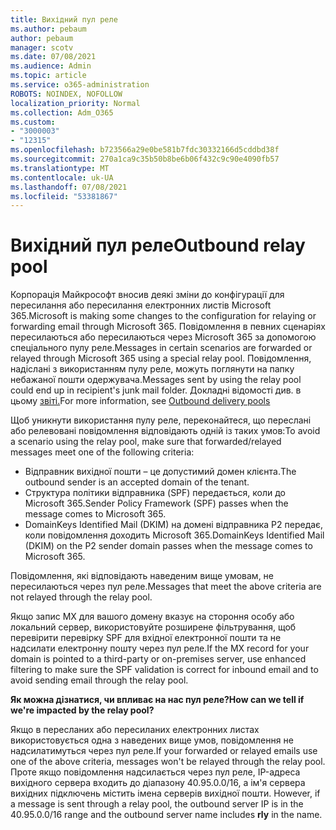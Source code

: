 ```yaml
---
title: Вихідний пул реле
ms.author: pebaum
author: pebaum
manager: scotv
ms.date: 07/08/2021
ms.audience: Admin
ms.topic: article
ms.service: o365-administration
ROBOTS: NOINDEX, NOFOLLOW
localization_priority: Normal
ms.collection: Adm_O365
ms.custom:
- "3000003"
- "12315"
ms.openlocfilehash: b723566a29e0be581b7fdc30332166d5cddbd38f
ms.sourcegitcommit: 270a1ca9c35b50b8be6b06f432c9c90e4090fb57
ms.translationtype: MT
ms.contentlocale: uk-UA
ms.lasthandoff: 07/08/2021
ms.locfileid: "53381867"
---
```

# <a name="outbound-relay-pool"></a><span data-ttu-id="3a948-102">Вихідний пул реле</span><span class="sxs-lookup"><span data-stu-id="3a948-102">Outbound relay pool</span></span>

<span data-ttu-id="3a948-103">Корпорація Майкрософт вносив деякі зміни до конфігурації для пересилання або пересилання електронних листів Microsoft 365.</span><span class="sxs-lookup"><span data-stu-id="3a948-103">Microsoft is making some changes to the configuration for relaying or forwarding email through Microsoft 365.</span></span> <span data-ttu-id="3a948-104">Повідомлення в певних сценаріях пересилаються або пересилаються через Microsoft 365 за допомогою спеціального пулу реле.</span><span class="sxs-lookup"><span data-stu-id="3a948-104">Messages in certain scenarios are forwarded or relayed through Microsoft 365 using a special relay pool.</span></span> <span data-ttu-id="3a948-105">Повідомлення, надіслані з використанням пулу реле, можуть поглянути на папку небажаної пошти одержувача.</span><span class="sxs-lookup"><span data-stu-id="3a948-105">Messages sent by using the relay pool could end up in recipient's junk mail folder.</span></span> <span data-ttu-id="3a948-106">Докладні відомості див. в цьому [звіті.](/microsoft-365/security/office-365-security/high-risk-delivery-pool-for-outbound-messages#relay-pool)</span><span class="sxs-lookup"><span data-stu-id="3a948-106">For more information, see [Outbound delivery pools](/microsoft-365/security/office-365-security/high-risk-delivery-pool-for-outbound-messages#relay-pool)</span></span>

<span data-ttu-id="3a948-107">Щоб уникнути використання пулу реле, переконайтеся, що переслані або релевовані повідомлення відповідають одній із таких умов:</span><span class="sxs-lookup"><span data-stu-id="3a948-107">To avoid a scenario using the relay pool, make sure that forwarded/relayed messages meet one of the following criteria:</span></span>

- <span data-ttu-id="3a948-108">Відправник вихідної пошти – це допустимий домен клієнта.</span><span class="sxs-lookup"><span data-stu-id="3a948-108">The outbound sender is an accepted domain of the tenant.</span></span>
- <span data-ttu-id="3a948-109">Структура політики відправника (SPF) передається, коли до Microsoft 365.</span><span class="sxs-lookup"><span data-stu-id="3a948-109">Sender Policy Framework (SPF) passes when the message comes to Microsoft 365.</span></span>
- <span data-ttu-id="3a948-110">DomainKeys Identified Mail (DKIM) на домені відправника P2 передає, коли повідомлення доходить Microsoft 365.</span><span class="sxs-lookup"><span data-stu-id="3a948-110">DomainKeys Identified Mail (DKIM) on the P2 sender domain passes when the message comes to Microsoft 365.</span></span>
 
<span data-ttu-id="3a948-111">Повідомлення, які відповідають наведеним вище умовам, не пересилаються через пул реле.</span><span class="sxs-lookup"><span data-stu-id="3a948-111">Messages that meet the above criteria are not relayed through the relay pool.</span></span>

<span data-ttu-id="3a948-112">Якщо запис MX для вашого домену вказує на стороння особу або локальний сервер, використовуйте розширене фільтрування, щоб перевірити перевірку SPF для вхідної електронної пошти та не надсилати електронну пошту через пул реле.</span><span class="sxs-lookup"><span data-stu-id="3a948-112">If the MX record for your domain is pointed to a third-party or on-premises server, use enhanced filtering to make sure the SPF validation is correct for inbound email and to avoid sending email through the relay pool.</span></span>

<span data-ttu-id="3a948-113">**Як можна дізнатися, чи впливає на нас пул реле?**</span><span class="sxs-lookup"><span data-stu-id="3a948-113">**How can we tell if we're impacted by the relay pool?**</span></span>

<span data-ttu-id="3a948-114">Якщо в пересланих або пересиланих електронних листах використовується одна з наведених вище умов, повідомлення не надсилатимуться через пул реле.</span><span class="sxs-lookup"><span data-stu-id="3a948-114">If your forwarded or relayed emails use one of the above criteria, messages won't be relayed through the relay pool.</span></span> <span data-ttu-id="3a948-115">Проте якщо повідомлення надсилається через пул реле, IP-адреса вихідного сервера входить до діапазону 40.95.0.0/16, а ім'я сервера вихідних підключень містить імена серверів вихідної пошти. </span><span class="sxs-lookup"><span data-stu-id="3a948-115">However, if a message is sent through a relay pool, the outbound server IP is in the 40.95.0.0/16 range and the outbound server name includes **rly** in the name.</span></span>

